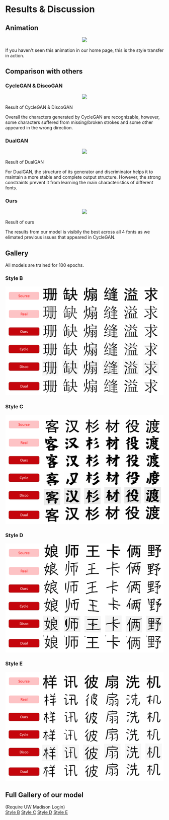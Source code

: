 # Results & Discussion

## Animation

<p align="center">
  <img style={{height: 200}} src={require('@site/static/img/result2.gif').default} />
  <figcaption>If you haven't seen this animation in our home page, this is the style transfer in action.</figcaption>
</p>

## Comparison with others

### CycleGAN & DiscoGAN

<p align="center">
  <img style={{width: 500}} src={require('./img/cycleresult.png').default} />
  <figcaption>Result of CycleGAN & DiscoGAN</figcaption>
</p>
Overall the characters generated by CycleGAN are recognizable, however, some characters suffered from missing/broken strokes and some other appeared in the wrong direction.

### DualGAN

<p align="center">
  <img style={{width: 500}} src={require('./img/dualresult.png').default} />
  <figcaption>Result of DualGAN</figcaption>
</p>
For DualGAN, the structure of its generator and discriminator helps it to maintain a more stable and complete output structure. However, the strong constraints prevent it from learning the main characteristics of different fonts.

### Ours

<p align="center">
  <img style={{width: 500}} src={require('./img/ouresult.png').default} />
  <figcaption>Result of ours</figcaption>
</p>
The results from our model is visibily the best across all 4 fonts as we elimated previous issues that appeared in CycleGAN.

## Gallery

All models are trained for 100 epochs.

### Style B

![](./img/result1.png)

### Style C

![](./img/result2.png)

### Style D

![](./img/result3.png)

### Style E

![](./img/result4.png)

## Full Gallery of our model

(Require UW Madison Login)  
[Style B](https://uwprod-my.sharepoint.com/:f:/g/personal/ctseng27_wisc_edu/Eo7ch2unD5JPl4WHPhI_obkBIg5JMCkbsprU-3t9a9TkVw?e=FAPOUJ)
[Style C](https://uwprod-my.sharepoint.com/:f:/g/personal/ctseng27_wisc_edu/En_bcDIdrM5Pkdg9b_aCT-EBghf04zFWejXwPMjHFJZRBg?e=jPEyQ6)
[Style D](https://uwprod-my.sharepoint.com/:f:/g/personal/ctseng27_wisc_edu/ErvhPyV9grpEhgSq3mDWLrgBJRhxkNRj0DxkETc576CRrg?e=wamE7b)
[Style E](https://uwprod-my.sharepoint.com/:f:/g/personal/ctseng27_wisc_edu/EtOQeHOOmmNFjUyAJHyvwuYBClS9n4GijdNdxeA8R9-WzQ?e=bu9ix2)
